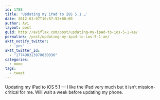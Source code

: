 ```yaml
---
id: 1788
title: 'Updating my iPad to iOS 5.1 …'
date: 2012-03-07T16:57:52+00:00
author: Avi
layout: post
guid: http://aviflax.com/post/updating-my-ipad-to-ios-5-1-ae/
permalink: /post/updating-my-ipad-to-ios-5-1-ae/
aktt_notify_twitter:
  - 'yes'
aktt_twitter_id:
  - "177498323970830336"
categories:
  - none
tags:
  - tweet
---
```

Updating my iPad to iOS 5.1 — I like the iPad very much but it isn’t mission-critical for me. Will wait a week before updating my phone.